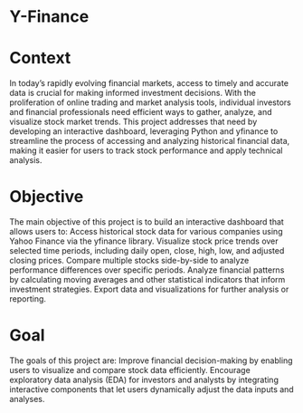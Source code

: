 # Y-Finance
# Context
In today’s rapidly evolving financial markets, access to timely and accurate data is crucial for making informed investment decisions. With the proliferation of online trading and market analysis tools, individual investors and financial professionals need efficient ways to gather, analyze, and visualize stock market trends. This project addresses that need by developing an interactive dashboard, leveraging Python and yfinance to streamline the process of accessing and analyzing historical financial data, making it easier for users to track stock performance and apply technical analysis.


# Objective
The main objective of this project is to build an interactive dashboard that allows users to:
Access historical stock data for various companies using Yahoo Finance via the yfinance library.
Visualize stock price trends over selected time periods, including daily open, close, high, low, and adjusted closing prices.
Compare multiple stocks side-by-side to analyze performance differences over specific periods.
Analyze financial patterns by calculating moving averages and other statistical indicators that inform investment strategies.
Export data and visualizations for further analysis or reporting.
# Goal
The goals of this project are:
Improve financial decision-making by enabling users to visualize and compare stock data efficiently.
Encourage exploratory data analysis (EDA) for investors and analysts by integrating interactive components that let users dynamically adjust the data inputs and analyses.
